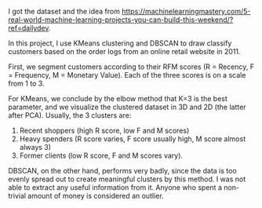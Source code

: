 I got the dataset and the idea from https://machinelearningmastery.com/5-real-world-machine-learning-projects-you-can-build-this-weekend/?ref=dailydev.

In this project, I use KMeans clustering and DBSCAN to draw classify customers based on the order logs from an online retail website in 2011.

First, we segment customers according to their RFM scores (R = Recency, F = Frequency, M = Monetary Value). Each of the three scores is on a scale from 1 to 3.

For KMeans, we conclude by the elbow method that K=3 is the best parameter, and we visualize the clustered dataset in 3D and 2D (the latter after PCA). Usually, the 3 clusters are:
1. Recent shoppers (high R score, low F and M scores)
2. Heavy spenders (R score varies, F score usually high, M score almost always 3)
3. Former clients (low R score, F and M scores vary).

DBSCAN, on the other hand, performs very badly, since the data is too evenly spread out to create meaningful clusters by this method. I was not able to extract any useful information from it.
Anyone who spent a non-trivial amount of money is considered an outlier.
